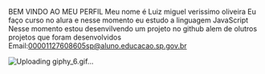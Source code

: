 BEM VINDO AO MEU PERFIL
Meu nome é Luiz miguel verissimo oliveira
Eu faço curso no alura e nesse momento eu estudo a linguagem JavaScript
Nesse momento estou desenvilvendo um projeto no github alem de olutros projetos que foram desenvolvidos
Email:00001127608605sp@aluno.educacao.sp.gov.br 

![Uploading giphy_6.gif…]()
